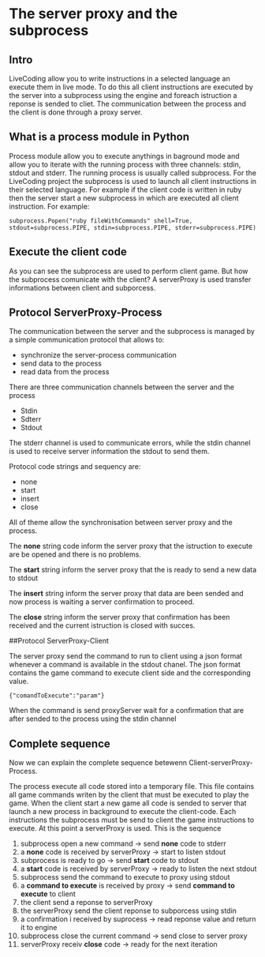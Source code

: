 # The server proxy and the subprocess

## Intro
LiveCoding allow you to write instructions in a selected language an execute them in live mode. To do this all client instructions are executed by the server into a subprocess using the engine and foreach istruction a reponse is sended to cliet.
The communication between the process and the client is done through a proxy server.

## What is a process module in Python

Process module allow you to execute anythings in baground mode and allow you to iterate with the running process with three channels: stdin, stdout and stderr.
The running process is usually called subprocess. 
For the LiveCoding project the subprocess is used to launch all client instructions in their selected language.
For example if the client code is written in ruby then the server start a new subprocess in which are executed all client instruction. For example: 
	
	subprocess.Popen("ruby fileWithCommands" shell=True, stdout=subprocess.PIPE, stdin=subprocess.PIPE, stderr=subprocess.PIPE)

## Execute the client code
As you can see the subprocess are used to perform client game. But how the subprocess comunicate with the client? A serverProxy is used transfer informations between client and subporcess.

## Protocol ServerProxy-Process
The communication between the server and the subprocess is managed by a simple communication protocol that allows to:
	
- synchronize the server-process communication
- send data to the process
- read data from the process

There are three communication channels between the server and the process

- Stdin
- Sdterr
- Stdout

The stderr channel is used to communicate errors, while the stdin channel is used to receive server information the stdout to send them.

Protocol code strings and sequency are:

- none
- start
- insert
- close 

All of theme allow the synchronisation between server proxy and the process.

The **none** string code inform the server proxy that the istruction to execute are be opened and there is no problems.

The **start** string inform the server proxy that the is ready to send a new data to stdout

The **insert** string inform the server proxy that data are been sended and now process is waiting a server confirmation to proceed.

The **close** string inform the server proxy that confirmation has been received and the current istruction is closed with succes.

##Protocol ServerProxy-Client

The server proxy send the command to run to client using a json format whenever a command is available in the stdout chanel. The json format contains the game command to execute client side and the corresponding value.

	{"comandToExecute":"param"}

When the command is send proxyServer wait for a confirmation that are after sended to the process using the stdin channel

## Complete sequence

Now we can explain the complete sequence betewenn Client-serverProxy-Process.

The process execute all code stored into a temporary file. This file contains all game commands writen by the client that must be executed to play the game. When the client start a new game all code is sended to server that launch a new process in background to execute the client-code. Each instructions the subprocess must be send to client the game instructions to execute. At this point a serverProxy is used.
This is the sequence

1. subprocess open a new command -> send **none** code to stderr
1. a **none** code is received by serverProxy -> start to listen stdout
1. subprocess is ready to go -> send **start** code to stdout
1. a **start** code is received by serverProxy -> ready to listen the next stdout
1. subprocess send the command to execute to proxy using stdout
1. a **command to execute** is received by proxy -> send **command to execute** to client
1. the client send a reponse to serverProxy
1. the serverProxy send the client reponse to subporcess using stdin
1. a confirmation i received by suprocess -> read reponse value and return it to engine
1. subprocess close the current command -> send close to server proxy
1. serverProxy receiv **close** code -> ready for the next iteration